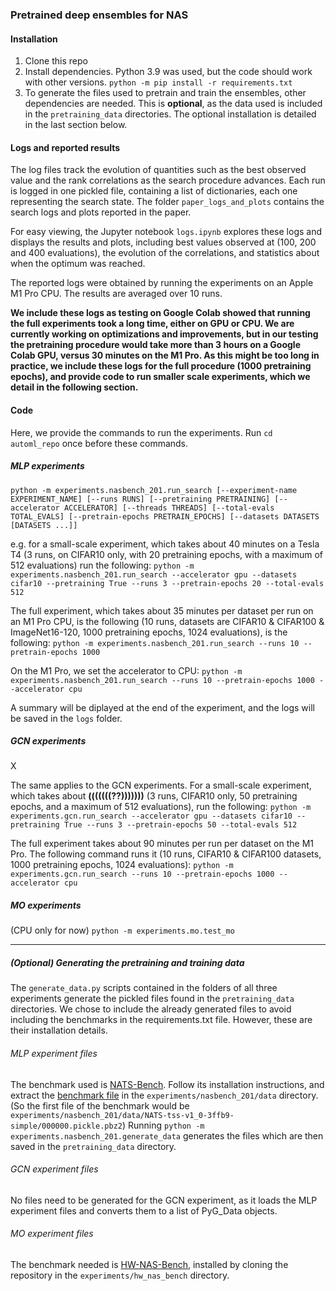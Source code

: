 ### Pretrained deep ensembles for NAS

#### Installation
1. Clone this repo
2. Install dependencies. Python 3.9 was used, but the code should work with other versions.
`python -m pip install -r requirements.txt`
3. To generate the files used to pretrain and train the ensembles, other dependencies are needed. This is **optional**, as the data used is included in the `pretraining_data` directories. The optional installation is detailed in the last section below.

#### Logs and reported results
The log files track the evolution of quantities such as the best observed value and the rank correlations as the search procedure advances. Each run is logged in one pickled file, containing a list of dictionaries, each one representing the search state.
The folder `paper_logs_and_plots` contains the search logs and plots reported in the paper.

For easy viewing, the Jupyter notebook `logs.ipynb` explores these logs and displays the results and plots, including best values observed at (100, 200 and 400 evaluations), the evolution of the correlations, and statistics about when the optimum was reached.

The reported logs were obtained by running the experiments on an Apple M1 Pro CPU. The results are averaged over 10 runs.

**We include these logs as testing on Google Colab showed that running the full experiments took a long time, either on GPU or CPU. We are currently working on optimizations and improvements, but in our testing the pretraining procedure would take more than 3 hours on a Google Colab GPU, versus 30 minutes on the M1 Pro. As this might be too long in practice, we include these logs for the full procedure (1000 pretraining epochs), and provide code to run smaller scale experiments, which we detail in the following section.**

#### Code
Here, we provide the commands to run the experiments.
Run `cd automl_repo` once before these commands.
##### MLP experiments
`python -m experiments.nasbench_201.run_search
       [--experiment-name EXPERIMENT_NAME]
       [--runs RUNS]
       [--pretraining PRETRAINING]
       [--accelerator ACCELERATOR]
       [--threads THREADS]
       [--total-evals TOTAL_EVALS]
       [--pretrain-epochs PRETRAIN_EPOCHS]
       [--datasets DATASETS [DATASETS ...]]`
          
e.g. for a small-scale experiment, which takes about 40 minutes on a Tesla T4 (3 runs, on CIFAR10 only, with 20 pretraining epochs, with a maximum of 512 evaluations) run the following:
`python -m experiments.nasbench_201.run_search --accelerator gpu --datasets cifar10 --pretraining True --runs 3 --pretrain-epochs 20 --total-evals 512`

The full experiment, which takes about 35 minutes per dataset per run on an M1 Pro CPU, is the following (10 runs, datasets are CIFAR10 & CIFAR100 & ImageNet16-120, 1000 pretraining epochs, 1024 evaluations), is the following:
`python -m experiments.nasbench_201.run_search --runs 10 --pretrain-epochs 1000`

On the M1 Pro, we set the accelerator to CPU:
`python -m experiments.nasbench_201.run_search --runs 10 --pretrain-epochs 1000 --accelerator cpu`

A summary will be diplayed at the end of the experiment, and the logs will be saved in the `logs` folder.

##### GCN experiments
X

The same applies to the GCN experiments. For a small-scale experiment, which takes about **(((((((??)))))))** (3 runs, CIFAR10 only, 50 pretraining epochs, and a maximum of 512 evaluations), run the following:
`python -m experiments.gcn.run_search --accelerator gpu --datasets cifar10 --pretraining True --runs 3 --pretrain-epochs 50 --total-evals 512`

The full experiment takes about 90 minutes per run per dataset on the M1 Pro. The following command runs it (10 runs, CIFAR10 & CIFAR100 datasets, 1000 pretraining epochs, 1024 evaluations):
`python -m experiments.gcn.run_search --runs 10 --pretrain-epochs 1000 --accelerator cpu`

##### MO experiments
(CPU only for now)
`python -m experiments.mo.test_mo`

---

##### (Optional) Generating the pretraining and training data
The `generate_data.py` scripts contained in the folders of all three experiments generate the pickled files found in the `pretraining_data` directories. We chose to include the already generated files to avoid including the benchmarks in the requirements.txt file. However, these are their installation details.
###### MLP experiment files
The benchmark used is [NATS-Bench](https://github.com/D-X-Y/NATS-Bench "NATS-Bench"). Follow its installation instructions, and extract the [benchmark file](https://drive.google.com/file/d/17_saCsj_krKjlCBLOJEpNtzPXArMCqxU/view?usp=sharing "Benchmark file") in the `experiments/nasbench_201/data` directory. (So the first file of the benchmark would be `experiments/nasbench_201/data/NATS-tss-v1_0-3ffb9-simple/000000.pickle.pbz2`)
Running `python -m experiments.nasbench_201.generate_data` generates the files which are then saved in the `pretraining_data` directory.
###### GCN experiment files
No files need to be generated for the GCN experiment, as it loads the MLP experiment files and converts them to a list of PyG_Data objects.
###### MO experiment files
The benchmark needed is [HW-NAS-Bench](https://github.com/GATECH-EIC/HW-NAS-Bench "HW-NAS-Bench"), installed by cloning the repository in the `experiments/hw_nas_bench` directory.